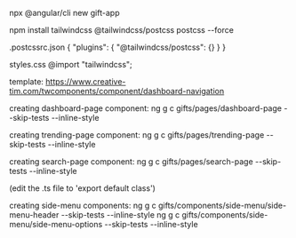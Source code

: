 
npx @angular/cli new gift-app

npm install tailwindcss @tailwindcss/postcss postcss --force

.postcssrc.json
{
  "plugins": {
    "@tailwindcss/postcss": {}
  }
}

styles.css
@import "tailwindcss";

template: 
https://www.creative-tim.com/twcomponents/component/dashboard-navigation

creating dashboard-page component:
ng g c gifts/pages/dashboard-page --skip-tests --inline-style

creating trending-page component:
ng g c gifts/pages/trending-page --skip-tests --inline-style

creating search-page component:
ng g c gifts/pages/search-page --skip-tests --inline-style

(edit the .ts file to 'export default class')

creating side-menu components:
ng g c gifts/components/side-menu/side-menu-header --skip-tests --inline-style
ng g c gifts/components/side-menu/side-menu-options --skip-tests --inline-style
